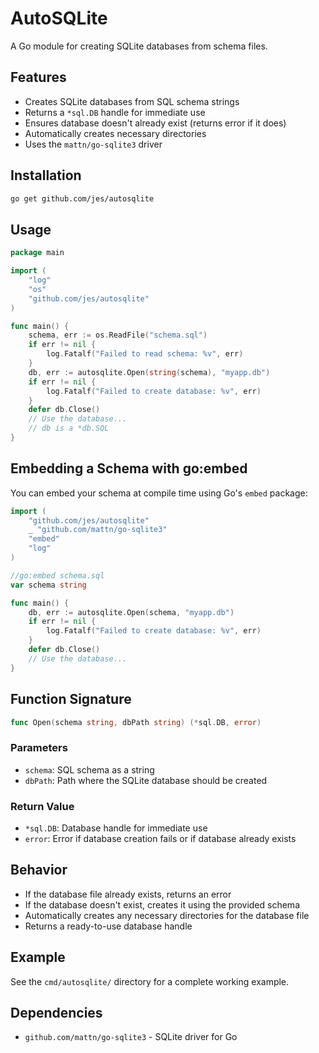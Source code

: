 # AutoSQLite

A Go module for creating SQLite databases from schema files.

## Features

- Creates SQLite databases from SQL schema strings
- Returns a `*sql.DB` handle for immediate use
- Ensures database doesn't already exist (returns error if it does)
- Automatically creates necessary directories
- Uses the `mattn/go-sqlite3` driver

## Installation

```bash
go get github.com/jes/autosqlite
```

## Usage

```go
package main

import (
    "log"
    "os"
    "github.com/jes/autosqlite"
)

func main() {
    schema, err := os.ReadFile("schema.sql")
    if err != nil {
        log.Fatalf("Failed to read schema: %v", err)
    }
    db, err := autosqlite.Open(string(schema), "myapp.db")
    if err != nil {
        log.Fatalf("Failed to create database: %v", err)
    }
    defer db.Close()
    // Use the database...
    // db is a *db.SQL
}
```

## Embedding a Schema with go:embed

You can embed your schema at compile time using Go's `embed` package:

```go
import (
    "github.com/jes/autosqlite"
    _ "github.com/mattn/go-sqlite3"
    "embed"
    "log"
)

//go:embed schema.sql
var schema string

func main() {
    db, err := autosqlite.Open(schema, "myapp.db")
    if err != nil {
        log.Fatalf("Failed to create database: %v", err)
    }
    defer db.Close()
    // Use the database...
}
```

## Function Signature

```go
func Open(schema string, dbPath string) (*sql.DB, error)
```

### Parameters

- `schema`: SQL schema as a string
- `dbPath`: Path where the SQLite database should be created

### Return Value

- `*sql.DB`: Database handle for immediate use
- `error`: Error if database creation fails or if database already exists

## Behavior

- If the database file already exists, returns an error
- If the database doesn't exist, creates it using the provided schema
- Automatically creates any necessary directories for the database file
- Returns a ready-to-use database handle

## Example

See the `cmd/autosqlite/` directory for a complete working example.

## Dependencies

- `github.com/mattn/go-sqlite3` - SQLite driver for Go 